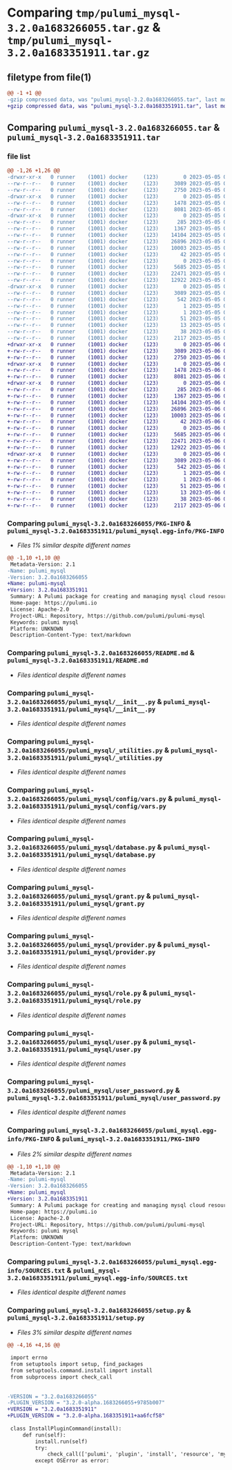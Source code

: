 # Comparing `tmp/pulumi_mysql-3.2.0a1683266055.tar.gz` & `tmp/pulumi_mysql-3.2.0a1683351911.tar.gz`

## filetype from file(1)

```diff
@@ -1 +1 @@
-gzip compressed data, was "pulumi_mysql-3.2.0a1683266055.tar", last modified: Fri May  5 05:59:53 2023, max compression
+gzip compressed data, was "pulumi_mysql-3.2.0a1683351911.tar", last modified: Sat May  6 05:55:42 2023, max compression
```

## Comparing `pulumi_mysql-3.2.0a1683266055.tar` & `pulumi_mysql-3.2.0a1683351911.tar`

### file list

```diff
@@ -1,26 +1,26 @@
-drwxr-xr-x   0 runner    (1001) docker     (123)        0 2023-05-05 05:59:53.084478 pulumi_mysql-3.2.0a1683266055/
--rw-r--r--   0 runner    (1001) docker     (123)     3089 2023-05-05 05:59:53.084478 pulumi_mysql-3.2.0a1683266055/PKG-INFO
--rw-r--r--   0 runner    (1001) docker     (123)     2750 2023-05-05 05:59:52.000000 pulumi_mysql-3.2.0a1683266055/README.md
-drwxr-xr-x   0 runner    (1001) docker     (123)        0 2023-05-05 05:59:53.084478 pulumi_mysql-3.2.0a1683266055/pulumi_mysql/
--rw-r--r--   0 runner    (1001) docker     (123)     1478 2023-05-05 05:59:52.000000 pulumi_mysql-3.2.0a1683266055/pulumi_mysql/__init__.py
--rw-r--r--   0 runner    (1001) docker     (123)     8081 2023-05-05 05:59:52.000000 pulumi_mysql-3.2.0a1683266055/pulumi_mysql/_utilities.py
-drwxr-xr-x   0 runner    (1001) docker     (123)        0 2023-05-05 05:59:53.084478 pulumi_mysql-3.2.0a1683266055/pulumi_mysql/config/
--rw-r--r--   0 runner    (1001) docker     (123)      285 2023-05-05 05:59:52.000000 pulumi_mysql-3.2.0a1683266055/pulumi_mysql/config/__init__.py
--rw-r--r--   0 runner    (1001) docker     (123)     1367 2023-05-05 05:59:52.000000 pulumi_mysql-3.2.0a1683266055/pulumi_mysql/config/vars.py
--rw-r--r--   0 runner    (1001) docker     (123)    14104 2023-05-05 05:59:52.000000 pulumi_mysql-3.2.0a1683266055/pulumi_mysql/database.py
--rw-r--r--   0 runner    (1001) docker     (123)    26896 2023-05-05 05:59:52.000000 pulumi_mysql-3.2.0a1683266055/pulumi_mysql/grant.py
--rw-r--r--   0 runner    (1001) docker     (123)    10003 2023-05-05 05:59:52.000000 pulumi_mysql-3.2.0a1683266055/pulumi_mysql/provider.py
--rw-r--r--   0 runner    (1001) docker     (123)       42 2023-05-05 05:59:52.000000 pulumi_mysql-3.2.0a1683266055/pulumi_mysql/pulumi-plugin.json
--rw-r--r--   0 runner    (1001) docker     (123)        0 2023-05-05 05:59:52.000000 pulumi_mysql-3.2.0a1683266055/pulumi_mysql/py.typed
--rw-r--r--   0 runner    (1001) docker     (123)     5685 2023-05-05 05:59:52.000000 pulumi_mysql-3.2.0a1683266055/pulumi_mysql/role.py
--rw-r--r--   0 runner    (1001) docker     (123)    22471 2023-05-05 05:59:52.000000 pulumi_mysql-3.2.0a1683266055/pulumi_mysql/user.py
--rw-r--r--   0 runner    (1001) docker     (123)    12922 2023-05-05 05:59:52.000000 pulumi_mysql-3.2.0a1683266055/pulumi_mysql/user_password.py
-drwxr-xr-x   0 runner    (1001) docker     (123)        0 2023-05-05 05:59:53.084478 pulumi_mysql-3.2.0a1683266055/pulumi_mysql.egg-info/
--rw-r--r--   0 runner    (1001) docker     (123)     3089 2023-05-05 05:59:53.000000 pulumi_mysql-3.2.0a1683266055/pulumi_mysql.egg-info/PKG-INFO
--rw-r--r--   0 runner    (1001) docker     (123)      542 2023-05-05 05:59:53.000000 pulumi_mysql-3.2.0a1683266055/pulumi_mysql.egg-info/SOURCES.txt
--rw-r--r--   0 runner    (1001) docker     (123)        1 2023-05-05 05:59:53.000000 pulumi_mysql-3.2.0a1683266055/pulumi_mysql.egg-info/dependency_links.txt
--rw-r--r--   0 runner    (1001) docker     (123)        1 2023-05-05 05:59:53.000000 pulumi_mysql-3.2.0a1683266055/pulumi_mysql.egg-info/not-zip-safe
--rw-r--r--   0 runner    (1001) docker     (123)       51 2023-05-05 05:59:53.000000 pulumi_mysql-3.2.0a1683266055/pulumi_mysql.egg-info/requires.txt
--rw-r--r--   0 runner    (1001) docker     (123)       13 2023-05-05 05:59:53.000000 pulumi_mysql-3.2.0a1683266055/pulumi_mysql.egg-info/top_level.txt
--rw-r--r--   0 runner    (1001) docker     (123)       38 2023-05-05 05:59:53.084478 pulumi_mysql-3.2.0a1683266055/setup.cfg
--rw-r--r--   0 runner    (1001) docker     (123)     2117 2023-05-05 05:59:52.000000 pulumi_mysql-3.2.0a1683266055/setup.py
+drwxr-xr-x   0 runner    (1001) docker     (123)        0 2023-05-06 05:55:42.189616 pulumi_mysql-3.2.0a1683351911/
+-rw-r--r--   0 runner    (1001) docker     (123)     3089 2023-05-06 05:55:42.189616 pulumi_mysql-3.2.0a1683351911/PKG-INFO
+-rw-r--r--   0 runner    (1001) docker     (123)     2750 2023-05-06 05:55:41.000000 pulumi_mysql-3.2.0a1683351911/README.md
+drwxr-xr-x   0 runner    (1001) docker     (123)        0 2023-05-06 05:55:42.189616 pulumi_mysql-3.2.0a1683351911/pulumi_mysql/
+-rw-r--r--   0 runner    (1001) docker     (123)     1478 2023-05-06 05:55:41.000000 pulumi_mysql-3.2.0a1683351911/pulumi_mysql/__init__.py
+-rw-r--r--   0 runner    (1001) docker     (123)     8081 2023-05-06 05:55:41.000000 pulumi_mysql-3.2.0a1683351911/pulumi_mysql/_utilities.py
+drwxr-xr-x   0 runner    (1001) docker     (123)        0 2023-05-06 05:55:42.189616 pulumi_mysql-3.2.0a1683351911/pulumi_mysql/config/
+-rw-r--r--   0 runner    (1001) docker     (123)      285 2023-05-06 05:55:41.000000 pulumi_mysql-3.2.0a1683351911/pulumi_mysql/config/__init__.py
+-rw-r--r--   0 runner    (1001) docker     (123)     1367 2023-05-06 05:55:41.000000 pulumi_mysql-3.2.0a1683351911/pulumi_mysql/config/vars.py
+-rw-r--r--   0 runner    (1001) docker     (123)    14104 2023-05-06 05:55:41.000000 pulumi_mysql-3.2.0a1683351911/pulumi_mysql/database.py
+-rw-r--r--   0 runner    (1001) docker     (123)    26896 2023-05-06 05:55:41.000000 pulumi_mysql-3.2.0a1683351911/pulumi_mysql/grant.py
+-rw-r--r--   0 runner    (1001) docker     (123)    10003 2023-05-06 05:55:41.000000 pulumi_mysql-3.2.0a1683351911/pulumi_mysql/provider.py
+-rw-r--r--   0 runner    (1001) docker     (123)       42 2023-05-06 05:55:41.000000 pulumi_mysql-3.2.0a1683351911/pulumi_mysql/pulumi-plugin.json
+-rw-r--r--   0 runner    (1001) docker     (123)        0 2023-05-06 05:55:41.000000 pulumi_mysql-3.2.0a1683351911/pulumi_mysql/py.typed
+-rw-r--r--   0 runner    (1001) docker     (123)     5685 2023-05-06 05:55:41.000000 pulumi_mysql-3.2.0a1683351911/pulumi_mysql/role.py
+-rw-r--r--   0 runner    (1001) docker     (123)    22471 2023-05-06 05:55:41.000000 pulumi_mysql-3.2.0a1683351911/pulumi_mysql/user.py
+-rw-r--r--   0 runner    (1001) docker     (123)    12922 2023-05-06 05:55:41.000000 pulumi_mysql-3.2.0a1683351911/pulumi_mysql/user_password.py
+drwxr-xr-x   0 runner    (1001) docker     (123)        0 2023-05-06 05:55:42.189616 pulumi_mysql-3.2.0a1683351911/pulumi_mysql.egg-info/
+-rw-r--r--   0 runner    (1001) docker     (123)     3089 2023-05-06 05:55:42.000000 pulumi_mysql-3.2.0a1683351911/pulumi_mysql.egg-info/PKG-INFO
+-rw-r--r--   0 runner    (1001) docker     (123)      542 2023-05-06 05:55:42.000000 pulumi_mysql-3.2.0a1683351911/pulumi_mysql.egg-info/SOURCES.txt
+-rw-r--r--   0 runner    (1001) docker     (123)        1 2023-05-06 05:55:42.000000 pulumi_mysql-3.2.0a1683351911/pulumi_mysql.egg-info/dependency_links.txt
+-rw-r--r--   0 runner    (1001) docker     (123)        1 2023-05-06 05:55:42.000000 pulumi_mysql-3.2.0a1683351911/pulumi_mysql.egg-info/not-zip-safe
+-rw-r--r--   0 runner    (1001) docker     (123)       51 2023-05-06 05:55:42.000000 pulumi_mysql-3.2.0a1683351911/pulumi_mysql.egg-info/requires.txt
+-rw-r--r--   0 runner    (1001) docker     (123)       13 2023-05-06 05:55:42.000000 pulumi_mysql-3.2.0a1683351911/pulumi_mysql.egg-info/top_level.txt
+-rw-r--r--   0 runner    (1001) docker     (123)       38 2023-05-06 05:55:42.189616 pulumi_mysql-3.2.0a1683351911/setup.cfg
+-rw-r--r--   0 runner    (1001) docker     (123)     2117 2023-05-06 05:55:41.000000 pulumi_mysql-3.2.0a1683351911/setup.py
```

### Comparing `pulumi_mysql-3.2.0a1683266055/PKG-INFO` & `pulumi_mysql-3.2.0a1683351911/pulumi_mysql.egg-info/PKG-INFO`

 * *Files 1% similar despite different names*

```diff
@@ -1,10 +1,10 @@
 Metadata-Version: 2.1
-Name: pulumi_mysql
-Version: 3.2.0a1683266055
+Name: pulumi-mysql
+Version: 3.2.0a1683351911
 Summary: A Pulumi package for creating and managing mysql cloud resources.
 Home-page: https://pulumi.io
 License: Apache-2.0
 Project-URL: Repository, https://github.com/pulumi/pulumi-mysql
 Keywords: pulumi mysql
 Platform: UNKNOWN
 Description-Content-Type: text/markdown
```

### Comparing `pulumi_mysql-3.2.0a1683266055/README.md` & `pulumi_mysql-3.2.0a1683351911/README.md`

 * *Files identical despite different names*

### Comparing `pulumi_mysql-3.2.0a1683266055/pulumi_mysql/__init__.py` & `pulumi_mysql-3.2.0a1683351911/pulumi_mysql/__init__.py`

 * *Files identical despite different names*

### Comparing `pulumi_mysql-3.2.0a1683266055/pulumi_mysql/_utilities.py` & `pulumi_mysql-3.2.0a1683351911/pulumi_mysql/_utilities.py`

 * *Files identical despite different names*

### Comparing `pulumi_mysql-3.2.0a1683266055/pulumi_mysql/config/vars.py` & `pulumi_mysql-3.2.0a1683351911/pulumi_mysql/config/vars.py`

 * *Files identical despite different names*

### Comparing `pulumi_mysql-3.2.0a1683266055/pulumi_mysql/database.py` & `pulumi_mysql-3.2.0a1683351911/pulumi_mysql/database.py`

 * *Files identical despite different names*

### Comparing `pulumi_mysql-3.2.0a1683266055/pulumi_mysql/grant.py` & `pulumi_mysql-3.2.0a1683351911/pulumi_mysql/grant.py`

 * *Files identical despite different names*

### Comparing `pulumi_mysql-3.2.0a1683266055/pulumi_mysql/provider.py` & `pulumi_mysql-3.2.0a1683351911/pulumi_mysql/provider.py`

 * *Files identical despite different names*

### Comparing `pulumi_mysql-3.2.0a1683266055/pulumi_mysql/role.py` & `pulumi_mysql-3.2.0a1683351911/pulumi_mysql/role.py`

 * *Files identical despite different names*

### Comparing `pulumi_mysql-3.2.0a1683266055/pulumi_mysql/user.py` & `pulumi_mysql-3.2.0a1683351911/pulumi_mysql/user.py`

 * *Files identical despite different names*

### Comparing `pulumi_mysql-3.2.0a1683266055/pulumi_mysql/user_password.py` & `pulumi_mysql-3.2.0a1683351911/pulumi_mysql/user_password.py`

 * *Files identical despite different names*

### Comparing `pulumi_mysql-3.2.0a1683266055/pulumi_mysql.egg-info/PKG-INFO` & `pulumi_mysql-3.2.0a1683351911/PKG-INFO`

 * *Files 2% similar despite different names*

```diff
@@ -1,10 +1,10 @@
 Metadata-Version: 2.1
-Name: pulumi-mysql
-Version: 3.2.0a1683266055
+Name: pulumi_mysql
+Version: 3.2.0a1683351911
 Summary: A Pulumi package for creating and managing mysql cloud resources.
 Home-page: https://pulumi.io
 License: Apache-2.0
 Project-URL: Repository, https://github.com/pulumi/pulumi-mysql
 Keywords: pulumi mysql
 Platform: UNKNOWN
 Description-Content-Type: text/markdown
```

### Comparing `pulumi_mysql-3.2.0a1683266055/pulumi_mysql.egg-info/SOURCES.txt` & `pulumi_mysql-3.2.0a1683351911/pulumi_mysql.egg-info/SOURCES.txt`

 * *Files identical despite different names*

### Comparing `pulumi_mysql-3.2.0a1683266055/setup.py` & `pulumi_mysql-3.2.0a1683351911/setup.py`

 * *Files 3% similar despite different names*

```diff
@@ -4,16 +4,16 @@
 
 import errno
 from setuptools import setup, find_packages
 from setuptools.command.install import install
 from subprocess import check_call
 
 
-VERSION = "3.2.0a1683266055"
-PLUGIN_VERSION = "3.2.0-alpha.1683266055+9785b007"
+VERSION = "3.2.0a1683351911"
+PLUGIN_VERSION = "3.2.0-alpha.1683351911+aa6fcf58"
 
 class InstallPluginCommand(install):
     def run(self):
         install.run(self)
         try:
             check_call(['pulumi', 'plugin', 'install', 'resource', 'mysql', PLUGIN_VERSION])
         except OSError as error:
```

